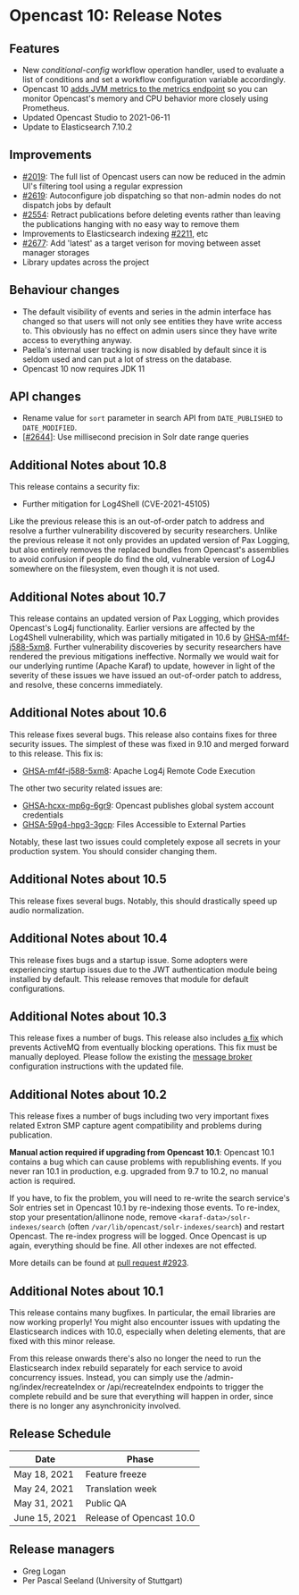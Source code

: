 Opencast 10: Release Notes
=========================


Features
--------

- New *conditional-config* workflow operation handler, used to evaluate a list of conditions and set
  a workflow configuration variable accordingly.
- Opencast 10 [adds JVM metrics to the metrics endpoint](https://github.com/opencast/opencast/pull/2694)
  so you can monitor Opencast's memory and CPU behavior more closely using Prometheus.
- Updated Opencast Studio to 2021-06-11
- Update to Elasticsearch 7.10.2

Improvements
------------

- [#2019](https://github.com/opencast/opencast/pull/2019): The full list of Opencast users can now be reduced in the
  admin UI's filtering tool using a regular expression
- [#2619](https://github.com/opencast/opencast/pull/2619): Autoconfigure job dispatching so that non-admin nodes do not
  dispatch jobs by default
- [#2554](https://github.com/opencast/opencast/pull/2554): Retract publications before deleting events rather than
  leaving the publications hanging with no easy way to remove them
- Improvements to Elasticsearch indexing [#2211](https://github.com/opencast/opencast/pull/2211), etc
- [#2677](https://github.com/opencast/opencast/pull/2677): Add 'latest' as a target verison for moving between asset
  manager storages
- Library updates across the project

Behaviour changes
-----------------

- The default visibility of events and series in the admin interface has changed so that users will not only see
  entities they have write access to. This obviously has no effect on admin users since they have write access to
  everything anyway.
- Paella's internal user tracking is now disabled by default since it is seldom used and can put a lot of stress on the
  database.
- Opencast 10 now requires JDK 11

API changes
-----------

- Rename value for `sort` parameter in search API from `DATE_PUBLISHED` to `DATE_MODIFIED`.
- [[#2644](https://github.com/opencast/opencast/pull/2644)]: Use millisecond precision in Solr date range queries


Additional Notes about 10.8
---------------------------

This release contains a security fix:

- Further mitigation for Log4Shell (CVE-2021-45105)

Like the previous release this is an out-of-order patch to address and resolve a further vulnerability discovered
by security researchers. Unlike the previous release it not only provides an updated version of Pax Logging, but
also entirely removes the replaced bundles from Opencast's assemblies to avoid confusion if people do find the old,
vulnerable version of Log4J somewhere on the filesystem, even though it is not used.

Additional Notes about 10.7
---------------------------

This release contains an updated version of Pax Logging, which provides Opencast's Log4j functionality.  Earlier
versions are affected by the Log4Shell vulnerability, which was partially mitigated in 10.6 by
[GHSA-mf4f-j588-5xm8](https://github.com/opencast/opencast/security/advisories/GHSA-mf4f-j588-5xm8).  Further
vulnerability discoveries by security researchers have rendered the previous mitigations ineffective.  Normally
we would wait for our underlying runtime (Apache Karaf) to update, however in light of the severity of these issues
we have issued an out-of-order patch to address, and resolve, these concerns immediately.

Additional Notes about 10.6
---------------------------

This release fixes several bugs.  This release also contains fixes for three security issues.  The simplest of these
was fixed in 9.10 and merged forward to this release.  This fix is:

- [GHSA-mf4f-j588-5xm8](https://github.com/opencast/opencast/security/advisories/GHSA-mf4f-j588-5xm8):
  Apache Log4j Remote Code Execution

The other two security related issues are:

- [GHSA-hcxx-mp6g-6gr9](https://github.com/opencast/opencast/security/advisories/GHSA-hcxx-mp6g-6gr9):
  Opencast publishes global system account credentials
- [GHSA-59g4-hpg3-3gcp](https://github.com/opencast/opencast/security/advisories/GHSA-59g4-hpg3-3gcp):
  Files Accessible to External Parties

Notably, these last two issues could completely expose all secrets in your production system.  You should consider
changing them.

Additional Notes about 10.5
---------------------------

This release fixes several bugs.  Notably, this should drastically speed up audio normalization.

Additional Notes about 10.4
---------------------------

This release fixes bugs and a startup issue.  Some adopters were experiencing startup issues due to the JWT
authentication module being installed by default.  This release removes that module for default configurations.

Additional Notes about 10.3
---------------------------

This release fixes a number of bugs.  This release also includes [a fix](https://github.com/opencast/opencast/pull/2964)
which prevents ActiveMQ from eventually blocking operations.  This fix must be manually deployed.  Please follow the
existing the [message broker](configuration/message-broker.md) configuration instructions with the updated file.

Additional Notes about 10.2
---------------------------

This release fixes a number of bugs including two very important fixes related Extron SMP capture agent compatibility
and problems during publication.

__Manual action required if upgrading from Opencast 10.1__:
Opencast 10.1 contains a bug which can cause problems with republishing events.
If you never ran 10.1 in production, e.g. upgraded from 9.7 to 10.2, no manual action is required.

If you have, to fix the problem, you will need to re-write the search service's Solr entries set in Opencast 10.1
by re-indexing those events. To re-index, stop your presentation/allinone node,
remove `<karaf-data>/solr-indexes/search` (often `/var/lib/opencast/solr-indexes/search`)
and restart Opencast. The re-index progress will be logged. Once Opencast is up again, everything should be fine.
All other indexes are not effected.

More details can be found at [pull request #2923](https://github.com/opencast/opencast/pull/2923).

Additional Notes about 10.1
---------------------------

This release contains many bugfixes.  In particular, the email libraries are now working properly! You might also
encounter issues with updating the Elasticsearch indices with 10.0, especially when deleting elements, that are fixed
with this minor release.

From this release onwards there's also no longer the need to run the Elasticsearch index rebuild separately for each
service to avoid concurrency issues. Instead, you can simply use the /admin-ng/index/recreateIndex or /api/recreateIndex
endpoints to trigger the complete rebuild and be sure that everything will happen in order, since there is no longer any
asynchronicity involved.


Release Schedule
----------------

| Date                        | Phase                    |
|-----------------------------|--------------------------|
| May 18, 2021                | Feature freeze           |
| May 24, 2021                | Translation week         |
| May 31, 2021                | Public QA                |
| June 15, 2021               | Release of Opencast 10.0 |



Release managers
----------------

- Greg Logan
- Per Pascal Seeland (University of Stuttgart)
